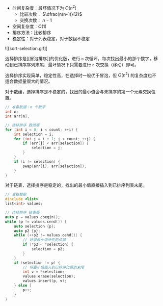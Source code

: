 - 时间复杂度：最坏情况下为 $O(n^2)$
	- 比较次数： $\dfrac{n(n-1)}{2}$
	- 交换次数： $n - 1$
- 空间复杂度：$O(1)$
- 排序方法：比较排序
- 稳定性：对于列表稳定，对于数组不稳定

![[sort-selection.gif]]

选择排序是[[冒泡排序]]的优化版，进行 `n` 次循环，每次找出最小的那个数字，移动到已排序序列末尾，最坏情况下只需要进行 `n` 次交换（移动）即可。

选择排序实现简单，稳定性高，在选择时一般优于冒泡，但 $O(n^2)$ 的复杂度也不适合数据量很大的情况。

对于数组，选择排序是不稳定的，找出的最小值会与未排序的第一个元素交换位置。

```cpp
// 准备数据：n 个数字
int n;
int arr[n];

// 选择排序 数组版
for (int i = 0; i < count; ++i) {
    int selection = i;
    for (int j = i + 1; j < count; ++j) {
        if (arr[j] < arr[selection]) {
            selection = j;
        }
    }
    if (i != selection) {
        swap(arr[i], arr[selection]);
    }
}
```

对于链表，选择排序是稳定的，找出的最小值直接插入到已排序列表末尾。

```cpp
// 准备数据
#include <list>
list<int> values;

// 选择排序 链表版
auto p = values.cbegin();
while (p != values.cend()) {
    auto selection {p};
    auto p2 {p};
    while (++p2 != values.cend()) {
        // 记录最小值所在的位置
        if (*p2 < *selection) {
            selection = p2;
        }
    }
    if (selection != p) {
        // 将最小值插入到已排序位置的末尾
        int v = *selection;
        values.erase(selection);
        values.insert(p, v);
    } else {
        p++;
    }
}
```